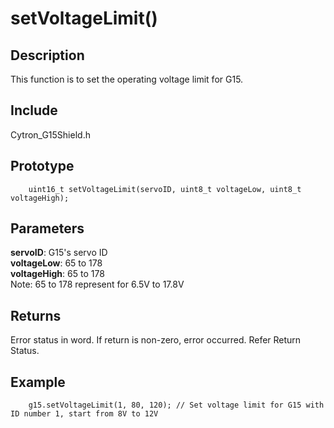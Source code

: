 # setVoltageLimit() #

## Description ##
This function is to set the operating voltage limit for G15.

## Include ##
Cytron_G15Shield.h

## Prototype ##
		uint16_t setVoltageLimit(servoID, uint8_t voltageLow, uint8_t voltageHigh);

## Parameters ##
**servoID**: G15's servo ID<br/>
**voltageLow**: 65 to 178<br/>
**voltageHigh**: 65 to 178<br/>
Note: 65 to 178 represent for 6.5V to 17.8V

## Returns ##
Error status in word. If return is non-zero, error occurred. Refer Return Status.

## Example ##
		g15.setVoltageLimit(1, 80, 120); // Set voltage limit for G15 with ID number 1, start from 8V to 12V
